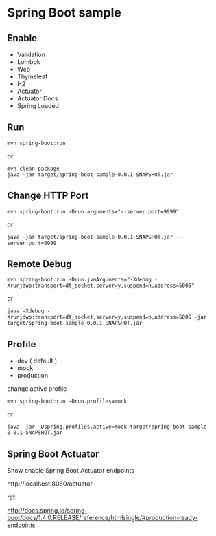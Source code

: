 Spring Boot sample
==================

Enable
------

* Validation
* Lombok
* Web
* Thymeleaf
* H2
* Actuator
* Actuator Docs
* Spring Loaded

Run
---

    mvn spring-boot:run

or

    mvn clean package
    java -jar target/spring-boot-sample-0.0.1-SNAPSHOT.jar

Change HTTP Port
----------------

    mvn spring-boot:run -Drun.arguments="--server.port=9999"

or

    java -jar target/spring-boot-sample-0.0.1-SNAPSHOT.jar --server.port=9999

Remote Debug
------------

    mvn spring-boot:run -Drun.jvmArguments="-Xdebug -Xrunjdwp:transport=dt_socket,server=y,suspend=n,address=5005"

or

    java -Xdebug -Xrunjdwp:transport=dt_socket,server=y,suspend=n,address=5005 -jar target/spring-boot-sample-0.0.1-SNAPSHOT.jar

Profile
-------

* dev ( default )
* mock
* production

change active profile

    mvn spring-boot:run -Drun.profiles=mock

or

    java -jar -Dspring.profiles.active=mock target/spring-boot-sample-0.0.1-SNAPSHOT.jar

Spring Boot Actuator
--------------------

Show enable Spring Boot Actuator endpoints

http://localhost:8080/actuator

ref:

http://docs.spring.io/spring-boot/docs/1.4.0.RELEASE/reference/htmlsingle/#production-ready-endpoints
